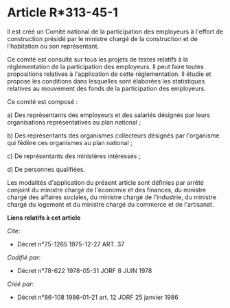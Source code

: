 # Article R*313-45-1

Il est créé un Comité national de la participation des employeurs à l'effort de construction présidé par le ministre chargé
de la construction et de l'habitation ou son représentant.

Ce comité est consulté sur tous les projets de textes relatifs à la réglementation de la participation des employeurs. Il
peut faire toutes propositions relatives à l'application de cette réglementation. Il étudie et propose les conditions dans
lesquelles sont élaborées les statistiques relatives au mouvement des fonds de la participation des employeurs.

Ce comité est composé :

a) Des représentants des employeurs et des salariés désignés par leurs organisations représentatives au plan national ;

b) Des représentants des organismes collecteurs désignés par l'organisme qui fédère ces organismes au plan national ;

c) De représentants des ministères intéressés ;

d) De personnes qualifiées.

Les modalités d'application du présent article sont définies par arrêté conjoint du ministre chargé de l'économie et des
finances, du ministre chargé des affaires sociales, du ministre chargé de l'industrie, du ministre chargé du logement et du
ministre chargé du commerce et de l'artisanat.

**Liens relatifs à cet article**

_Cite_:

  - Décret n°75-1265 1975-12-27 ART. 37

_Codifié par_:

  - Décret n°78-622 1978-05-31 JORF 8 JUIN 1978

_Créé par_:

  - Décret n°86-108 1986-01-21 art. 12 JORF 25 janvier 1986

